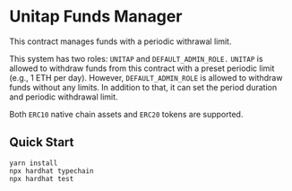 # Unitap Funds Manager

This contract manages funds with a periodic withrawal limit.

This system has two roles: `UNITAP` and `DEFAULT_ADMIN_ROLE.`
`UNITAP` is allowed to withdraw funds from this contract with a preset periodic limit (e.g., 1 ETH per day). However, `DEFAULT_ADMIN_ROLE` is allowed to withdraw funds without any limits. In addition to that, it can set the period duration and periodic withdrawal limit.

Both `ERC10` native chain assets and `ERC20` tokens are supported.

## Quick Start

```shell
yarn install
npx hardhat typechain
npx hardhat test
```
